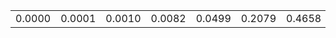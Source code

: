 ||||||||||||||
|---:|---:|---:|---:|---:|---:|---:|---:|---:|---:|---:|---:|---:|
|0.0000|0.0001|0.0010|0.0082|0.0499|0.2079|0.4658|0.2079|0.0499|0.0082|0.0010|0.0001|0.0000|
